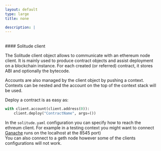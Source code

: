 ```yaml
---
layout: default
type: large
title: none

description: |
---
```

<br/>
#### Solitude client 

The Solitude client object allows to communicate with an ethereum node client.
It is mainly used to produce contract objects and assist deployment on a blockchain instance.
For each created (or referred) contract, it stores ABI and optionally the bytecode.

Accounts are also managed by the client object by pushing a context.         Contexts can be nested and the account on the top of the context stack will
be used.

Deploy a contract is as easy as:

```python
with client.account(client.address(0)):
    client.deploy("ContractName", args=())
```

In the `solitude.yaml` configuration you can specify how to reach the ethreum client. For example in a testing context you might want to connect [Ganache](https://github.com/incerto-crypto/solitude) runs on the localhost at the 8545 port)  
You can also connect to a geth node however some of the clients configurations will not work.    

